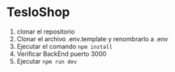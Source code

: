 # TesloShop

1. clonar el repositorio
2. Clonar el archivo .env.template y renombrarlo a .env
3. Ejecutar el comando `npm install`
4. Verificar BackEnd puerto 3000
5. Ejecutar `npm run dev`